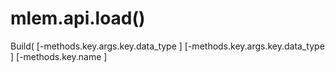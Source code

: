 # mlem.api.load()

Build( [-methods.key.args.key.data_type <str>] [-methods.key.args.key.data_type
<str>] [-methods.key.name <str>]
